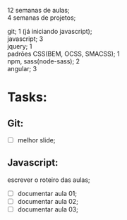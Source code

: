 12 semanas de  aulas;  
4 semanas de projetos;  
  
git; 1 (já iniciando javascript);  
javascript; 3  
jquery; 1  
padrões CSS(BEM, OCSS, SMACSS); 1  
npm, sass(node-sass); 2  
angular; 3  

# Tasks:  

## Git:  
- [ ] melhor slide;

## Javascript:  
escrever o roteiro das aulas;  
- [ ] documentar aula 01;  
- [ ] documentar aula 02;  
- [ ] documentar aula 03;  